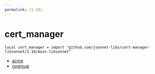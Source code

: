 ```yaml
---
permalink: /1.10/
---
```


# cert_manager

```jsonnet
local cert_manager = import "github.com/jsonnet-libs/cert-manager-libsonnet/1.10/main.libsonnet"
```



* [acme](acme/index.md)
* [nogroup](nogroup/index.md)